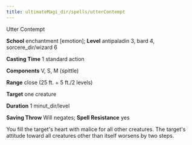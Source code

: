 ```yaml
---
title: ultimateMagi_dir/spells/utterContempt
---
```

Utter Contempt

**School** enchantment [emotion]; **Level** antipaladin 3, bard 4, sorcere_dir/wizard 6

**Casting Time** 1 standard action

**Components** V, S, M (spittle)

**Range** close (25 ft. + 5 ft./2 levels)

**Target** one creature

**Duration** 1 minut_dir/level

**Saving Throw** Will negates; **Spell Resistance** yes

You fill the target's heart with malice for all other creatures. The target's attitude toward all creatures other than itself worsens by two steps.

